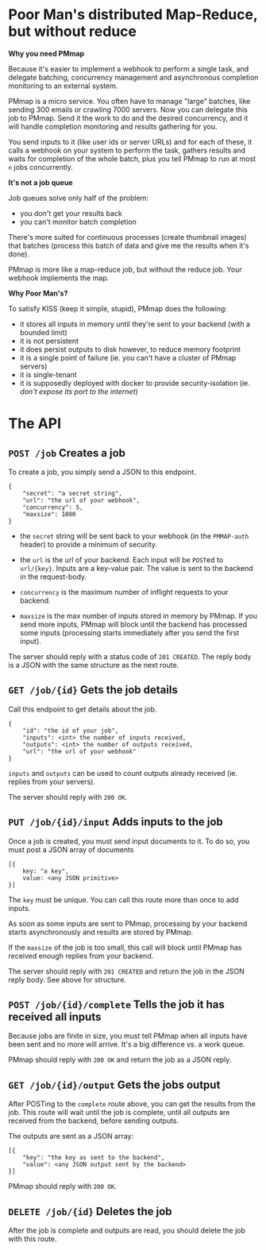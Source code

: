# Poor Man's distributed Map-Reduce, but without reduce

**Why you need PMmap**

Because it's easier to implement a webhook to perform a single task, and delegate batching, concurrency management and asynchronous completion monitoring to an external system.

PMmap is a micro service. You often have to manage "large" batches, like sending 300 emails or crawling 7000 servers.
Now you can delegate this job to PMmap. Send it the work to do and the desired concurrency, and it will handle completion monitoring and results gathering for you.

You send inputs to it (like user ids or server URLs) and for each of these, it calls a webhook on your system to perform the task, gathers results and waits for completion of the whole batch, plus you tell PMmap to run at most `n` jobs concurrently.

**It's not a job queue**

Job queues solve only half of the problem:

- you don't get your results back
- you can't monitor batch completion

There's more suited for continuous processes (create thumbnail images) that batches (process this batch of data and give me the results when it's done).

PMmap is more like a map-reduce job, but without the reduce job. Your webhook implements the map.

**Why Poor Man's?**

To satisfy KISS (keep it simple, stupid), PMmap does the following:

- it stores all inputs in memory until they're sent to your backend (with a bounded limit)
- it is not persistent
- it does persist outputs to disk however, to reduce memory footprint
- it is a single point of failure (ie. you can't have a cluster of PMmap servers)
- it is single-tenant
- it is supposedly deployed with docker to provide security-isolation (ie. *don't expose its port to the internet*)

# The API

## `POST /job` Creates a job 

To create a job, you simply send a JSON to this endpoint.

```
{
	"secret": "a secret string",
	"url": "the url of your webhook",
	"concurrency": 5,
	"maxsize": 1000 
}
```

- the `secret` string will be sent back to your webhook (in the `PMMAP-auth` header) to provide a minimum of security.

- the `url` is the url of your backend. Each input will be `POST`ed to `url/{key}`. Inputs are a key-value pair. The value is sent to the backend in the request-body.

- `concurrency` is the maximum number of inflight requests to your backend.

- `maxsize` is the max number of inputs stored in memory by PMmap. If you send more inputs, PMmap will block until the backend has processed some inputs (processing starts immediately after you send the first input).

The server should reply with a status code of `201 CREATED`. The reply body is a JSON with the same structure as the next route.

## `GET /job/{id}` Gets the job details 

Call this endpoint to get details about the job.
```
{
	"id": "the id of your job",
	"inputs": <int> the number of inputs received,
	"outputs": <int> the number of outputs received,
	"url": "the url of your webhook"
}
```

`inputs` and `outputs` can be used to count outputs already received (ie. replies from your servers).

The server should reply with `200 OK`.

## `PUT /job/{id}/input` Adds inputs to the job 

Once a job is created, you must send input documents to it. To do so, you must post a JSON array of documents

```
[{
	key: "a key", 
	value: <any JSON primitive>
}]
```

The `key` must be unique. You can call this route more than once to add inputs.

As soon as some inputs are sent to PMmap, processing by your backend starts asynchronously and results are stored by PMmap.

If the `maxsize` of the job is too small, this call will block until PMmap has received enough replies from your backend.

The server should reply with `201 CREATED` and return the job in the JSON reply body. See above for structure.

## `POST /job/{id}/complete` Tells the job it has received all inputs 

Because jobs are finite in size, you must tell PMmap when all inputs have been sent and no more will arrive. It's a big difference vs. a work queue.

PMmap should reply with `200 OK` and return the job as a JSON reply.

## `GET /job/{id}/output` Gets the jobs output 

After POSTing to the `complete` route above, you can get the results from the job. 
This route will wait until the job is complete, until all outputs are received from the backend, before sending outputs.

The outputs are sent as a JSON array:

```
[{
	"key": "the key as sent to the backend",
	"value": <any JSON output sent by the backend>
}]
```

PMmap should reply with `200 OK`.

## `DELETE /job/{id}` Deletes the job 

After the job is complete and outputs are read, you should delete the job with this route.